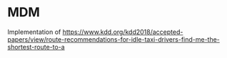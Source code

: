 # MDM
Implementation of https://www.kdd.org/kdd2018/accepted-papers/view/route-recommendations-for-idle-taxi-drivers-find-me-the-shortest-route-to-a
